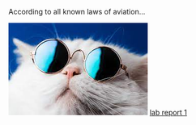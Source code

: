 According to all known laws of aviation...

![Image](/image.jpeg)
[lab report 1](/cse15l-lab-reports/cse15l-lab-reports/lab-report-1-week-2.md)
